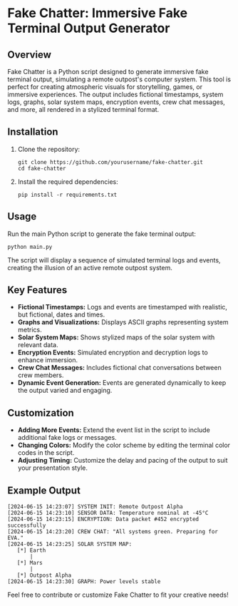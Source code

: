 # Fake Chatter: Immersive Fake Terminal Output Generator

## Overview

Fake Chatter is a Python script designed to generate immersive fake terminal output, simulating a remote outpost's computer system. This tool is perfect for creating atmospheric visuals for storytelling, games, or immersive experiences. The output includes fictional timestamps, system logs, graphs, solar system maps, encryption events, crew chat messages, and more, all rendered in a stylized terminal format.

## Installation

1. Clone the repository:
   ```
   git clone https://github.com/yourusername/fake-chatter.git
   cd fake-chatter
   ```

2. Install the required dependencies:
   ```
   pip install -r requirements.txt
   ```

## Usage

Run the main Python script to generate the fake terminal output:
```
python main.py
```

The script will display a sequence of simulated terminal logs and events, creating the illusion of an active remote outpost system.

## Key Features

- **Fictional Timestamps:** Logs and events are timestamped with realistic, but fictional, dates and times.
- **Graphs and Visualizations:** Displays ASCII graphs representing system metrics.
- **Solar System Maps:** Shows stylized maps of the solar system with relevant data.
- **Encryption Events:** Simulated encryption and decryption logs to enhance immersion.
- **Crew Chat Messages:** Includes fictional chat conversations between crew members.
- **Dynamic Event Generation:** Events are generated dynamically to keep the output varied and engaging.

## Customization

- **Adding More Events:** Extend the event list in the script to include additional fake logs or messages.
- **Changing Colors:** Modify the color scheme by editing the terminal color codes in the script.
- **Adjusting Timing:** Customize the delay and pacing of the output to suit your presentation style.

## Example Output

```
[2024-06-15 14:23:07] SYSTEM INIT: Remote Outpost Alpha
[2024-06-15 14:23:10] SENSOR DATA: Temperature nominal at -45°C
[2024-06-15 14:23:15] ENCRYPTION: Data packet #452 encrypted successfully
[2024-06-15 14:23:20] CREW CHAT: "All systems green. Preparing for EVA."
[2024-06-15 14:23:25] SOLAR SYSTEM MAP:
   [*] Earth
       |
   [*] Mars
       |
   [*] Outpost Alpha
[2024-06-15 14:23:30] GRAPH: Power levels stable
```

Feel free to contribute or customize Fake Chatter to fit your creative needs!
